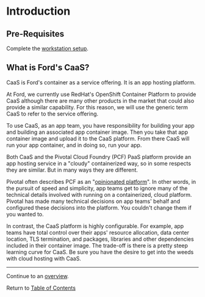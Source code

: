 # Introduction

## Pre-Requisites

Complete the [workstation setup](../workstation-setup.md).

## What is Ford's CaaS?

CaaS is Ford's container as a service offering. It is an app hosting platform.

At Ford, we currently use RedHat's OpenShift Container Platform to provide CaaS although there are many other products in the market that could also provide a similar capability. For this reason, we will use the generic term CaaS to refer to the service offering.

To use CaaS, as an app team, you have responsibility for building your app and building an associated app container image. Then you take that app container image and upload it to the CaaS platform. From there CaaS will run your app container, and in doing so, run your app.

Both CaaS and the Pivotal Cloud Foundry (PCF) PaaS platform provide an app hosting service in a "cloudy" containerized way, so in some respects they are similar. But in many ways they are different.

Pivotal often describes PCF as an "[opinionated platform](https://content.pivotal.io/blog/cloud-foundry-brazen-opinions-and-easy-extensions)". In other words, in the pursuit of speed and simplicity, app teams get to ignore many of the technical details involved with running on a containerized, cloud platform. Pivotal has made many technical decisions on app teams' behalf and configured these decisions into the platform. You couldn't change them if you wanted to.

In contrast, the CaaS platform is highly configurable. For example, app teams have total control over their apps' resource allocation, data center location, TLS termination, and packages, libraries and other dependencies included in their container image. The trade-off is there is a pretty steep learning curve for CaaS. Be sure you have the desire to get into the weeds with cloud hosting with CaaS.

---

Continue to an [overview](./2-development.md).

Return to [Table of Contents](../README.md#agenda)